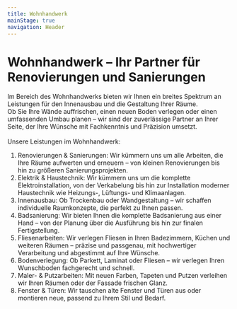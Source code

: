 ```yaml
---
title: Wohnhandwerk
mainStage: true
navigation: Header
---
```


# Wohnhandwerk – Ihr Partner für Renovierungen und Sanierungen

Im Bereich des Wohnhandwerks bieten wir Ihnen ein breites Spektrum an Leistungen für den Innenausbau und die Gestaltung
Ihrer Räume.\
Ob Sie Ihre Wände auffrischen, einen neuen Boden verlegen oder einen umfassenden Umbau planen – wir sind der
zuverlässige Partner an Ihrer Seite, der Ihre Wünsche mit Fachkenntnis und Präzision umsetzt.
\
\
Unsere Leistungen im Wohnhandwerk:

1. Renovierungen & Sanierungen: Wir kümmern uns um alle Arbeiten, die Ihre Räume aufwerten und erneuern – von kleinen
   Renovierungen bis hin zu größeren Sanierungsprojekten.
2. Elektrik & Haustechnik: Wir kümmern uns um die komplette Elektroinstallation, von der Verkabelung bis
   hin zur Installation moderner Haustechnik wie Heizungs-, Lüftungs- und Klimaanlagen.
3. Innenausbau: Ob Trockenbau oder Wandgestaltung – wir schaffen individuelle Raumkonzepte, die perfekt zu Ihnen passen.
4. Badsanierung: Wir bieten Ihnen die komplette Badsanierung aus einer Hand – von der Planung über die Ausführung bis
   hin
   zur finalen Fertigstellung.
5. Fliesenarbeiten: Wir verlegen Fliesen in Ihren Badezimmern, Küchen und weiteren Räumen – präzise und passgenau, mit
   hochwertiger Verarbeitung und abgestimmt auf Ihre Wünsche.
6. Bodenverlegung: Ob Parkett, Laminat oder Fliesen – wir verlegen Ihren Wunschboden fachgerecht und schnell.
7. Maler- & Putzarbeiten: Mit neuen Farben, Tapeten und Putzen verleihen wir Ihren Räumen oder der Fassade frischen
   Glanz.
8. Fenster & Türen: Wir tauschen alte Fenster und Türen aus oder montieren neue, passend zu Ihrem Stil und Bedarf.
